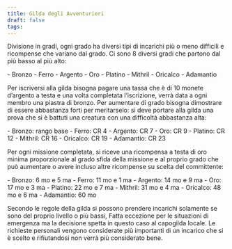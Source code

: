 ```yaml
---
title: Gilda degli Avventurieri
draft: false
tags:
---
```

Divisione in gradi, ogni grado ha diversi tipi di incarichi più o meno difficili e ricompense che variano dal grado.
Ci sono 8 diversi gradi che partono dal più basso al più alto:

- Bronzo
- Ferro
- Argento
- Oro
- Platino
- Mithril
- Oricalco
- Adamantio

Per iscriversi alla gilda bisogna pagare una tassa che è di 10 monete d’argento a testa e una volta completata l’iscrizione, verrà data a ogni membro una piastra di bronzo. Per aumentare di grado bisogna dimostrare di essere abbastanza forti per meritarselo: si deve portare alla gilda una prova che si è battuti una creatura con una difficoltà abbastanza alta:

- Bronzo: rango base
- Ferro: CR 4
- Argento: CR 7
- Oro: CR 9
- Platino: CR 12
- Mithril: CR 16
- Oricalco: CR 19
- Adamantio: CR 23

Per ogni missione completata, si riceve una ricompensa a testa di oro minima proporzionale al grado sfida della missione e al proprio grado che può aumentare o avere incluso altre ricompense su scelta del committente:

- Bronzo: 6 mo e 5 ma
- Ferro: 11 mo e 1 ma
- Argento: 14 mo e 9 ma
- Oro: 17 mo e 3 ma
- Platino: 22 mo e 7 ma
- Mithril: 31 mo e 4 ma
- Oricalco: 48 mo e 6 ma
- Adamantio: 60 mo

Secondo le regole della gilda si possono prendere incarichi solamente se sono del proprio livello o più bassi, Fatta eccezione per le situazioni di emergenza ma la decisione spetta in questo caso al capogilda locale. Le richieste personali vengono considerate più importanti di un incarico che si è scelto e rifiutandosi non verrà più considerato bene.